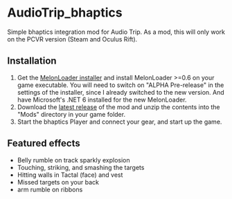 # AudioTrip_bhaptics
Simple bhaptics integration mod for Audio Trip. As a mod, this will only work on the PCVR version (Steam and Oculus Rift).

## Installation
1. Get the [MelonLoader installer](https://melonwiki.xyz/#/?id=automated-installation) and install MelonLoader >=0.6 on your game executable. You will need to switch on "ALPHA Pre-release" in the settings of the installer, since I already switched to the new version. And have Microsoft's .NET 6 installed for the new MelonLoader.
2. Download the [latest release](https://github.com/floh-bhaptics/AudioTrip_bhaptics/releases/latest/) of the mod and unzip the contents into the "Mods" directory in your game folder.
3. Start the bhaptics Player and connect your gear, and start up the game.

## Featured effects
- Belly rumble on track sparkly explosion
- Touching, striking, and smashing the targets
- Hitting walls in Tactal (face) and vest
- Missed targets on your back
- arm rumble on ribbons
